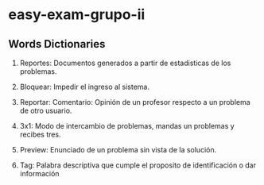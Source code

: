 # easy-exam-grupo-ii

## Words Dictionaries

1. Reportes: Documentos generados a partir de estadisticas de los problemas.
2. Bloquear: Impedir el ingreso al sistema.
3. Reportar: 
Comentario: Opinión de un profesor respecto a un problema de otro usuario.

3. 3x1: Modo de intercambio de problemas, mandas un problemas y recibes tres.
4. Preview: Enunciado de un problema sin vista de la solución.
5. Tag: Palabra descriptiva que cumple el proposito de identificación o dar información

